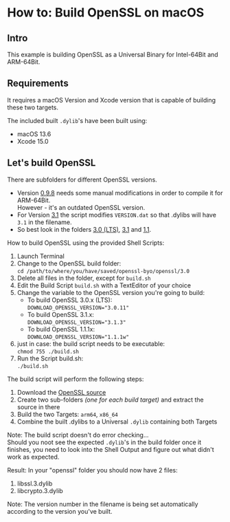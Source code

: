# How to: Build OpenSSL on macOS

## Intro
This example is building OpenSSL as a Universal Binary for Intel-64Bit and ARM-64Bit.

## Requirements
It requires a macOS Version and Xcode version that is capable of building these two targets.

The included built ```.dylib```'s have been built using:
- macOS 13.6
- Xcode 15.0

## Let's build OpenSSL
There are subfolders for different OpenSSL versions.  
- Version [0.9.8](./0.9.8zh) needs some manual modifications in order to compile it for ARM-64Bit.  
  However - it's an outdated OpenSSL version.
- For Version [3.1](./3.1) the script modifies `VERSION.dat` so that .dylibs will have `3.1` in the filename.
- So best look in the folders [3.0 (LTS)](./3.0), [3.1](./3.1) and [1.1](./1.1).

How to build OpenSSL using the provided Shell Scripts:
1. Launch Terminal
2. Change to the OpenSSL build folder:  
   ```cd /path/to/where/you/have/saved/openssl-byo/openssl/3.0```
3. Delete all files in the folder, except for ```build.sh```
4. Edit the Build Script ```build.sh``` with a TextEditor of your choice
5. Change the variable to the OpenSSL version you're going to build:  
   - To build OpenSSL 3.0.x (LTS):  
     ```DOWNLOAD_OPENSSL_VERSION="3.0.11"```
   - To build OpenSSL 3.1.x:  
     ```DOWNLOAD_OPENSSL_VERSION="3.1.3"```
   - To build OpenSSL 1.1.1x:  
     ```DOWNLOAD_OPENSSL_VERSION="1.1.1w"```
6. just in case: the build script needs to be executable:  
   ```chmod 755 ./build.sh```
7. Run the Script build.sh:  
   ```./build.sh```

The build script will perform the following steps:
1. Download the [OpenSSL source](https://www.openssl.org/source/)
2. Create two sub-folders *(one for each build target)* and extract the source in there
3. Build the two Targets: ```arm64```, ```x86_64```
4. Combine the built .dylibs to a Universal ```.dylib``` containing both Targets

Note: The build script doesn't do error checking...  
Should you noot see the expected ```.dylib```'s in the build folder once it finishes, you need to look into the Shell Output and figure out what didn't work as expected.

Result:
In your "openssl" folder you should now have 2 files:
1. libssl.3.dylib
2. libcrypto.3.dylib

Note: The version number in the filename is being set automatically according to the version you've built.
